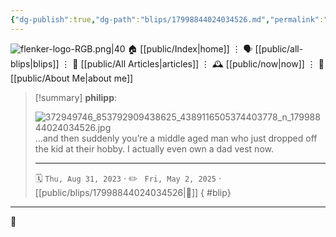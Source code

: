 ```yaml
---
{"dg-publish":true,"dg-path":"blips/17998844024034526.md","permalink":"/blips/17998844024034526/","title":"philipp on instagram @ 2023-08-31","created":"2023-08-31T15:00:00","updated":"2025-05-02T17:43:08"}
---
```



<div class="transclusion internal-embed is-loaded"><div class="markdown-embed">




![flenker-logo-RGB.png|40](/img/user/attachments/flenker-logo-RGB.png)
🏠 [[public/Index\|home]]  ⋮ 🗣️ [[public/all-blips\|blips]] ⋮  📝 [[public/All Articles\|articles]]  ⋮ 🕰️ [[public/now\|now]] ⋮ 🪪 [[public/About Me\|about me]]


</div></div>


> [!summary] **philipp**:
>
> ![372949746_853792909438625_4389116505374403778_n_17998844024034526.jpg](/img/user/attachments/372949746_853792909438625_4389116505374403778_n_17998844024034526.jpg)
> …and then suddenly you’re a middle aged man who just dropped off the kid at their hobby. I actually even own a dad vest now.
> - - -
>
> 🗓️ <code>Thu, Aug 31, 2023</code>  · ✏️ <code> Fri, May 2, 2025</code>  · [[public/blips/17998844024034526\|🔗]]
{ #blip}


- - -

 👾
